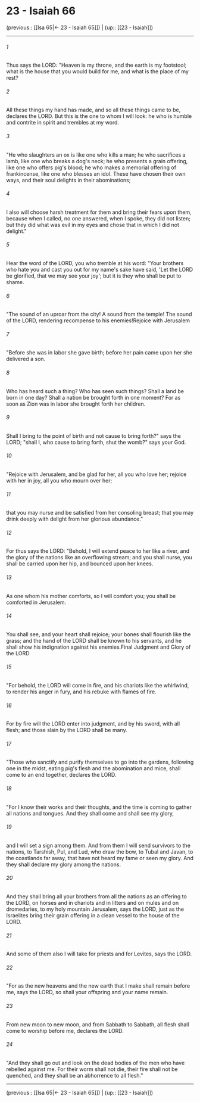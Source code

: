 # 23 - Isaiah 66

(previous:: [[Isa 65|← 23 - Isaiah 65]]) | (up:: [[23 - Isaiah]])

***


###### 1 
Thus says the LORD: "Heaven is my throne, and the earth is my footstool; what is the house that you would build for me, and what is the place of my rest? 

###### 2 
All these things my hand has made, and so all these things came to be, declares the LORD. But this is the one to whom I will look: he who is humble and contrite in spirit and trembles at my word. 

###### 3 
"He who slaughters an ox is like one who kills a man; he who sacrifices a lamb, like one who breaks a dog's neck; he who presents a grain offering, like one who offers pig's blood; he who makes a memorial offering of frankincense, like one who blesses an idol. These have chosen their own ways, and their soul delights in their abominations; 

###### 4 
I also will choose harsh treatment for them and bring their fears upon them, because when I called, no one answered, when I spoke, they did not listen; but they did what was evil in my eyes and chose that in which I did not delight." 

###### 5 
Hear the word of the LORD, you who tremble at his word: "Your brothers who hate you and cast you out for my name's sake have said, 'Let the LORD be glorified, that we may see your joy'; but it is they who shall be put to shame. 

###### 6 
"The sound of an uproar from the city! A sound from the temple! The sound of the LORD, rendering recompense to his enemies!Rejoice with Jerusalem 

###### 7 
"Before she was in labor she gave birth; before her pain came upon her she delivered a son. 

###### 8 
Who has heard such a thing? Who has seen such things? Shall a land be born in one day? Shall a nation be brought forth in one moment? For as soon as Zion was in labor she brought forth her children. 

###### 9 
Shall I bring to the point of birth and not cause to bring forth?" says the LORD; "shall I, who cause to bring forth, shut the womb?" says your God. 

###### 10 
"Rejoice with Jerusalem, and be glad for her, all you who love her; rejoice with her in joy, all you who mourn over her; 

###### 11 
that you may nurse and be satisfied from her consoling breast; that you may drink deeply with delight from her glorious abundance." 

###### 12 
For thus says the LORD: "Behold, I will extend peace to her like a river, and the glory of the nations like an overflowing stream; and you shall nurse, you shall be carried upon her hip, and bounced upon her knees. 

###### 13 
As one whom his mother comforts, so I will comfort you; you shall be comforted in Jerusalem. 

###### 14 
You shall see, and your heart shall rejoice; your bones shall flourish like the grass; and the hand of the LORD shall be known to his servants, and he shall show his indignation against his enemies.Final Judgment and Glory of the LORD 

###### 15 
"For behold, the LORD will come in fire, and his chariots like the whirlwind, to render his anger in fury, and his rebuke with flames of fire. 

###### 16 
For by fire will the LORD enter into judgment, and by his sword, with all flesh; and those slain by the LORD shall be many. 

###### 17 
"Those who sanctify and purify themselves to go into the gardens, following one in the midst, eating pig's flesh and the abomination and mice, shall come to an end together, declares the LORD. 

###### 18 
"For I know their works and their thoughts, and the time is coming to gather all nations and tongues. And they shall come and shall see my glory, 

###### 19 
and I will set a sign among them. And from them I will send survivors to the nations, to Tarshish, Pul, and Lud, who draw the bow, to Tubal and Javan, to the coastlands far away, that have not heard my fame or seen my glory. And they shall declare my glory among the nations. 

###### 20 
And they shall bring all your brothers from all the nations as an offering to the LORD, on horses and in chariots and in litters and on mules and on dromedaries, to my holy mountain Jerusalem, says the LORD, just as the Israelites bring their grain offering in a clean vessel to the house of the LORD. 

###### 21 
And some of them also I will take for priests and for Levites, says the LORD. 

###### 22 
"For as the new heavens and the new earth that I make shall remain before me, says the LORD, so shall your offspring and your name remain. 

###### 23 
From new moon to new moon, and from Sabbath to Sabbath, all flesh shall come to worship before me, declares the LORD. 

###### 24 
"And they shall go out and look on the dead bodies of the men who have rebelled against me. For their worm shall not die, their fire shall not be quenched, and they shall be an abhorrence to all flesh."

***

(previous:: [[Isa 65|← 23 - Isaiah 65]]) | (up:: [[23 - Isaiah]])
